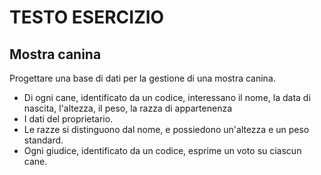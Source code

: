 # TESTO ESERCIZIO
## Mostra canina

Progettare una base di dati per la gestione di una mostra canina.
-  Di ogni cane, identificato da un codice, interessano il nome, la data di nascita, l'altezza, il peso, la razza di appartenenza
-  I dati del proprietario.
-  Le razze si distinguono dal nome, e possiedono un'altezza e un peso standard.
-  Ogni giudice, identificato da un codice, esprime un voto su ciascun cane.
